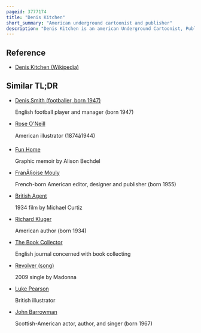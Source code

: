 ```yaml
---
pageid: 3777174
title: "Denis Kitchen"
short_summary: "American underground cartoonist and publisher"
description: "Denis Kitchen is an american Underground Cartoonist, Publisher, Author, Agent, and the Founder of the Comic Book Legal Defense Fund."
---
```


## Reference

- [Denis Kitchen (Wikipedia)](https://en.wikipedia.org/?curid=3777174)

## Similar TL;DR

- [Denis Smith (footballer, born 1947)](/tldr/en/denis-smith-footballer-born-1947)

  English football player and manager (born 1947)

- [Rose O'Neill](/tldr/en/rose-oneill)

  American illustrator (1874â1944)

- [Fun Home](/tldr/en/fun-home)

  Graphic memoir by Alison Bechdel

- [FranÃ§oise Mouly](/tldr/en/francoise-mouly)

  French-born American editor, designer and publisher (born 1955)

- [British Agent](/tldr/en/british-agent)

  1934 film by Michael Curtiz

- [Richard Kluger](/tldr/en/richard-kluger)

  American author (born 1934)

- [The Book Collector](/tldr/en/the-book-collector)

  English journal concerned with book collecting

- [Revolver (song)](/tldr/en/revolver-song)

  2009 single by Madonna

- [Luke Pearson](/tldr/en/luke-pearson)

  British illustrator

- [John Barrowman](/tldr/en/john-barrowman)

  Scottish-American actor, author, and singer (born 1967)
